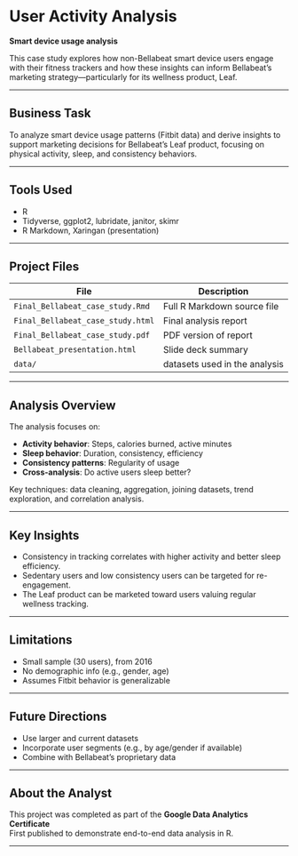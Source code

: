 # User Activity Analysis 
**Smart device usage analysis**

This case study explores how non-Bellabeat smart device users engage with their fitness trackers and how these insights can inform Bellabeat’s marketing strategy—particularly for its wellness product, Leaf.

---

## Business Task

To analyze smart device usage patterns (Fitbit data) and derive insights to support marketing decisions for Bellabeat’s Leaf product, focusing on physical activity, sleep, and consistency behaviors.

---

## Tools Used

- R  
- Tidyverse, ggplot2, lubridate, janitor, skimr  
- R Markdown, Xaringan (presentation)

---

## Project Files

| File | Description |
|------|-------------|
| `Final_Bellabeat_case_study.Rmd` | Full R Markdown source file |
| `Final_Bellabeat_case_study.html` | Final analysis report |
| `Final_Bellabeat_case_study.pdf` | PDF version of report |
| `Bellabeat_presentation.html` | Slide deck summary |
| `data/` | datasets used in the analysis |

---

## Analysis Overview

The analysis focuses on:

- **Activity behavior**: Steps, calories burned, active minutes
- **Sleep behavior**: Duration, consistency, efficiency
- **Consistency patterns**: Regularity of usage
- **Cross-analysis**: Do active users sleep better?

Key techniques: data cleaning, aggregation, joining datasets, trend exploration, and correlation analysis.

---

## Key Insights

- Consistency in tracking correlates with higher activity and better sleep efficiency.
- Sedentary users and low consistency users can be targeted for re-engagement.
- The Leaf product can be marketed toward users valuing regular wellness tracking.

---

## Limitations

- Small sample (30 users), from 2016
- No demographic info (e.g., gender, age)
- Assumes Fitbit behavior is generalizable

---

## Future Directions

- Use larger and current datasets
- Incorporate user segments (e.g., by age/gender if available)
- Combine with Bellabeat’s proprietary data

---

## About the Analyst

This project was completed as part of the **Google Data Analytics Certificate**  
First published to demonstrate end-to-end data analysis in R.

---

